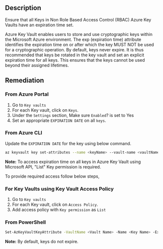 ## Description

Ensure that all Keys in Non Role Based Access Control (RBAC) Azure Key Vaults have an expiration time set.

Azure Key Vault enables users to store and use cryptographic keys within the Microsoft Azure environment. The exp (expiration time) attribute identifies the expiration time on or after which the key MUST NOT be used for a cryptographic operation. By default, keys never expire. It is thus recommended that keys be rotated in the key vault and set an explicit expiration time for all keys. This ensures that the keys cannot be used beyond their assigned lifetimes.

## Remediation

### From Azure Portal

   1. Go to `Key vaults`
   2. For each Key vault, click on `Keys`.
   3. Under the `Settings` section, Make sure `Enabled`? is set to Yes
   4. Set an appropriate `EXPIRATION DATE` on all `keys`.

### From Azure CLI

Update the `EXPIRATION DATE` for the key using below command.

```bash
az keyvault key set-attributes --name <keyName> --vault-name <vaultName> -- expires Y-m-d'T'H:M:S'Z'
```

**Note:** To access expiration time on all keys in Azure Key Vault using Microsoft API, "List" Key permission is required.

To provide required access follow below steps,

### For Key Vaults using Key Vault Access Policy

   1. Go to `Key vaults`
   2. For each Key vault, click on `Access Policy`.
   3. Add access policy with `Key permission` as `List`

### From PowerShell
```bash
Set-AzKeyVaultKeyAttribute -VaultName <Vault Name> -Name <Key Name> -Expires <DateTime>
```

**Note:** By default, keys do not expire.